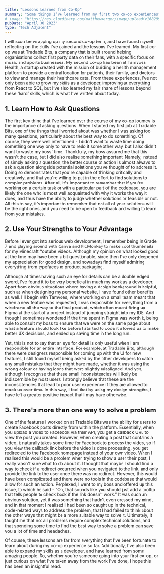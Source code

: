 ```yaml
---
title: "Lessons Learned from Co-Op"
summary: "Some things I’ve learned from my first two co-op experiences"
# image: "https://res.cloudinary.com/matthewberger/image/upload/v1682997555/lessons-from-coop-header_baakk4.jpg"
pubDate: "April 30 2023"
type: "Tech Adjacent"
---
```


I will soon be wrapping up my second co-op term, and have found myself reflecting on the skills I've gained and the lessons I've learned. My first co-op was at Tradable Bits, a company that is built around helping organisations collect first party data on their fans, with a specific focus on music and sports businesses. My second co-op has been at Tamvoes Health, a startup created with the mission of building a health management platform to provide a central location for patients, their family, and doctors to view and manage their healthcare data. From these experiences, I’ve not only been able to grow my skills as a developer, improving at everything from React to SQL, but I’ve also learned my fair share of lessons beyond these ‘hard’ skills, which is what I’ve written about today.

## 1. Learn How to Ask Questions

The first key thing that I've learned over the course of my co-op journey is the importance of asking questions. When I started my first job at Tradable Bits, one of the things that I worried about was whether I was asking too many questions, particularly about the best way to do something. Of course, they were well intentioned - I didn't want to waste time doing something one way only to have to redo it some other way, but I also didn't want to waste my boss' time. Thankfully, my boss assured me that this wasn't the case, but I did also realise something important. Namely, instead of simply asking a question, the better course of action is almost always to ask a question alongside potential solutions you've thought of to address it. Doing so demonstrates that you're capable of thinking critically and creatively, and that you're willing to put in the effort to find solutions to complex problems. After all, it's important to remember that if you're working on a certain task or with a particular part of the codebase, you are likely the one who is most well acquainted with why it works the way it does, and thus have the ability to judge whether solutions or feasible or not. All this to say, it's important to remember that not all of your solutions will be the right ones, and you need to be open to feedback and willing to learn from your mistakes.

## 2. Use Your Strengths to Your Advantage

Before I ever got into serious web development, I remember being in Grade 7 and playing around with Canva and PicMonkey to make cool thumbnails for my Minecraft Youtube videos. Although my opinion on what looked good at the time may have been a bit questionable, since then I've only deepened my appreciation for good design, and nowadays find myself admiring everything from typefaces to product packaging.

Although at times having such an eye for details can be a double edged sword, I've found it to be very beneficial in much my work as a developer. Apart from obvious situations where having a design background is helpful, such as when designing my personal website, I have found other benefits as well. I'll begin with Tamvoes, where working on a small team meant that when a new feature was requested, I was responsible for everything from a wireframe all the way to the final product, which often meant firing up Figma at the start of a project instead of jumping straight into my IDE. And though I sometimes wondered if the time spent in Figma was worth it, being able to consult my boss to ensure that we were on the same page about what a feature should look like before I started to code it allowed us to make better UX decisions, and ended up saving time in the long run.

Yet, this is not to say that an eye for detail is only useful when I am responsible for an entire interface. For example, at Tradable Bits, although there were designers responsible for coming up with the UI for new features, I still found myself being asked by the other developers to catch any small mistakes that they might have made, whether it was using the wrong colour or having icons that were slightly misaligned. And yes, although I recognise that these small inconsistencies will likely be indiscernible by most users, I strongly believe that these are the inconsistencies that lead to poor user experience if they are allowed to stack up over time. In this way, I feel that by using my design strengths, I have left a greater positive impact that I may have otherwise.

## 3. There's more than one way to solve a problem

One of the features I worked on at Tradable Bits was the ability for users to create Facebook posts directly from within the platform. Essentially, when you upload a video to Facebook via their API, you get a callback URL to view the post you created. However, when creating a post that contains a video, it naturally takes some time for Facebook to process the video, so if you view the callback link before the video is done processing, you get redirected to the Facebook homepage instead of your own video. When I realised this would be a problem when trying to show a user their post, I really wasn't sure what to do about it. I thought that maybe I should find a way to check if a redirect occurred when you navigated to the link, and only provide the link to the user once there was no redirect. However, this would have been complicated and there were no tools in the codebase that would allow for such an action. Perplexed, I went to my boss and offered up this issue, to which he said - “Oh, that sounds like you should just add a tooltip that tells people to check back if the link doesn't work.” It was such an obvious solution, yet it was something that hadn't even crossed my mind, and in that moment I realised I had been so caught up in the technical, code-related ways to address the problem, that I had failed to think about the other ways that might be a more suitable way to solve it. Ultimately, it taught me that not all problems require complex technical solutions, and that spending some time to find the best way to solve a problem can save you a lot of time and headaches.

Of course, these lessons are far from everything that I've been fortunate to learn about during my co-op experience so far. Additionally, I've also been able to expand my skills as a developer, and have learned from some amazing people. So, whether you're someone going into your first co-op, or just curious on what I've taken away from the work I've done, I hope this has been an insightful read.
